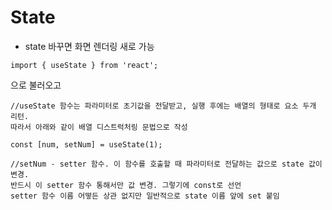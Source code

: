 # State
* state 바꾸면 화면 렌더링 새로 가능

```
import { useState } from 'react';
```

으로 불러오고

```
//useState 함수는 파라미터로 초기값을 전달받고, 실행 후에는 배열의 형태로 요소 두개 리턴.   
따라서 아래와 같이 배열 디스트럭처링 문법으로 작성

const [num, setNum] = useState(1);

//setNum - setter 함수. 이 함수를 호출할 때 파라미터로 전달하는 값으로 state 값이 변경.
반드시 이 setter 함수 통해서만 값 변경. 그렇기에 const로 선언
setter 함수 이름 어떻든 상관 없지만 일반적으로 state 이름 앞에 set 붙임
```

